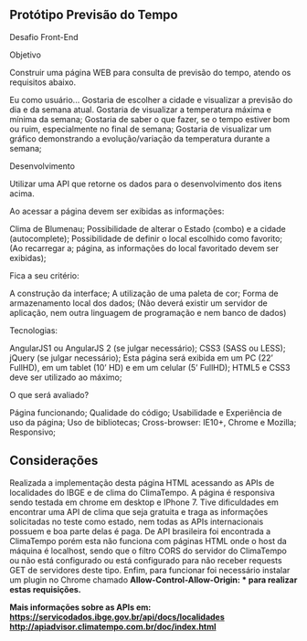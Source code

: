 ## Protótipo Previsão do Tempo

Desafio Front-End

Objetivo

Construir uma página WEB para consulta de previsão do tempo, atendo os requisitos abaixo.

Eu como usuário...
Gostaria de escolher a cidade e visualizar a previsão do dia e da semana atual.
Gostaria de visualizar a temperatura máxima e mínima da semana;
Gostaria de saber o que fazer, se o tempo estiver bom ou ruim, especialmente no final de semana;
Gostaria de visualizar um gráfico demonstrando a evolução/variação da temperatura durante a semana;

Desenvolvimento

Utilizar uma API que retorne os dados para o desenvolvimento dos itens acima.

Ao acessar a página devem ser exibidas as informações:

Clima de Blumenau;
Possibilidade de alterar o Estado (combo) e a cidade (autocomplete);
Possibilidade de definir o local escolhido como favorito; (Ao recarregar a; página, as informações do local favoritado devem ser exibidas);

Fica a seu critério:

A construção da interface;
A utilização de uma paleta de cor;
Forma de armazenamento local dos dados; (Não deverá existir um servidor de aplicação, nem outra linguagem de programação e nem banco de dados)

Tecnologias:

AngularJS1 ou AngularJS 2 (se julgar necessário);
CSS3 (SASS ou LESS);
jQuery (se julgar necessário);
Esta página será exibida em um PC (22’ FullHD), em um tablet (10’ HD) e em um celular (5’ FullHD);
HTML5 e CSS3 deve ser utilizado ao máximo;


O que será avaliado?

Página funcionando;
Qualidade do código;
Usabilidade e Experiência de uso da página;
Uso de bibliotecas;
Cross-browser: IE10+, Chrome e Mozilla;
Responsivo;

## Considerações

Realizada a implementação desta página HTML acessando as APIs de localidades do IBGE e de clima do ClimaTempo. A página é responsiva sendo testada em chrome em desktop e IPhone 7. Tive dificuldades em encontrar uma API de clima que seja gratuita e traga as informações solicitadas no teste como estado, nem todas as APIs internacionais possuem e boa parte delas é paga. De API brasileira foi encontrada a ClimaTempo porém esta não funciona com páginas HTML onde o host da máquina é localhost, sendo que o filtro CORS do servidor do ClimaTempo ou não está configurado ou está configurado para não receber requests GET de servidores deste tipo. Enfim, para funcionar foi necessário instalar um plugin no Chrome chamado <b>Allow-Control-Allow-Origin: *<b> para realizar estas requisições.

Mais informações sobre as APIs em:
https://servicodados.ibge.gov.br/api/docs/localidades
http://apiadvisor.climatempo.com.br/doc/index.html


